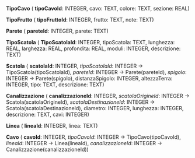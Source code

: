 **TipoCavo** (  **tipoCavoId**: INTEGER, cavo: TEXT, colore: TEXT, sezione: REAL)

**TipoFrutto** (  **tipoFruttoId**: INTEGER, frutto: TEXT, note: TEXT)

**Parete** (  **pareteId**: INTEGER, parete: TEXT)

**TipoScatola** (  **TipoScatolaId**: INTEGER, tipoScatola: TEXT, lunghezza: REAL, larghezza: REAL, profondita: REAL, moduli: INTEGER, descrizione: TEXT)

**Scatola** (  **scatolaId**: INTEGER, _tipoScatolaId_: INTEGER -> TipoScatola(tipoScatolaId), _pareteId_: INTEGER -> Parete(pareteId), _spigolo_: INTEGER -> Parete(spigolo), distanzaSpigolo: INTEGER, altezzaTerra: INTEGER, tipo: TEXT, descrizione: TEXT)

**Canalizzazione** (  **canalizzazioneId**: INTEGER, _scatolaOrigineId_: INTEGER -> Scatola(scatolaOrigineId), _scatolaDestinazioneId_: INTEGER -> Scatola(scatolaDestinazioneId), diametro: INTEGER, lunghezza: INTEGER, descrizione: TEXT, cavi: INTEGER)

**Linea** (  **lineaId**: INTEGER, linea: TEXT)

**Cavo** (  **cavoId**: INTEGER, _tipoCavoId_: INTEGER -> TipoCavo(tipoCavoId), _lineaId_: INTEGER -> Linea(lineaId), _canalizzazioneId_: INTEGER -> Canalizzazione(canalizzazioneId))

